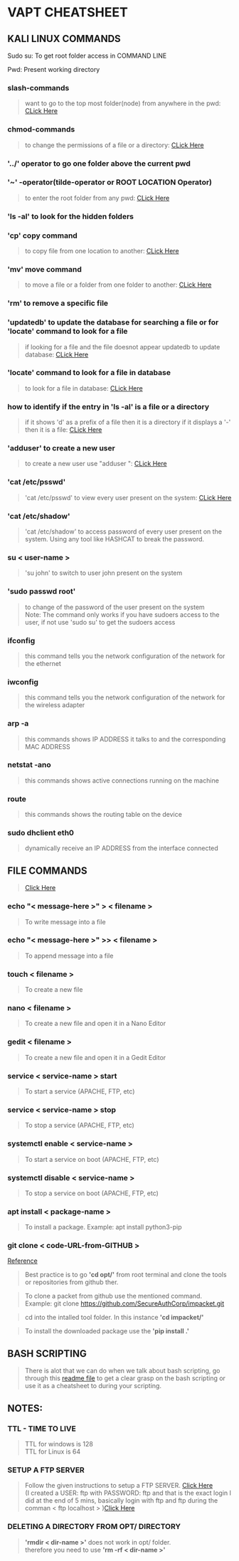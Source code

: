 # VAPT CHEATSHEET
## KALI LINUX COMMANDS
Sudo su:
To get root folder access in COMMAND LINE


Pwd: Present working directory

### slash-commands
  > want to go to the top most folder(node) from anywhere in the pwd: [CLick Here](https://github.com/sagar98cyber/vapt/tree/slash-command)

### chmod-commands
  > to change the permissions of a file or a directory: [CLick Here](https://github.com/sagar98cyber/vapt/blob/chmod-branch/chmod.PNG)

### '../' operator to go one folder above the current pwd

### '~' -operator(tilde-operator or ROOT LOCATION Operator)
  > to enter the root folder from any pwd: [CLick Here](https://github.com/sagar98cyber/vapt/tree/tilde-operator)

### 'ls -al' to look for the hidden folders
  
### 'cp' copy command
  > to copy file from one location to another: [CLick Here](https://github.com/sagar98cyber/vapt/blob/main/copy-command.PNG)
    
### 'mv' move command
  > to move a file or a folder from one folder to another: [CLick Here](https://github.com/sagar98cyber/vapt/blob/main/move-command.PNG)

### 'rm' to remove a specific file

### 'updatedb' to update the database for searching a file or for 'locate' command to look for a file
  > if looking for a file and the file doesnot appear updatedb to update database: [CLick Here](https://github.com/sagar98cyber/vapt/blob/main/updatedb-command.PNG)

### 'locate' command to look for a file in database
  > to look for a file in database: [CLick Here](https://github.com/sagar98cyber/vapt/blob/main/locate.PNG)

### how to identify if the entry in 'ls -al' is a file or a directory
> if it shows 'd' as a prefix of a file then it is a directory if it displays a '-' then it is a file: [CLick Here](https://github.com/sagar98cyber/vapt/blob/directory-file-identification/directory%20and%20file%20diff.png)

### 'adduser' to create a new user
> to create a new user use "adduser <user-name>": [CLick Here](https://github.com/sagar98cyber/vapt/blob/users-commands/ADD%20USER%20AND%20CHECK%20ETC%20PASSWD.PNG)

### 'cat /etc/psswd'
> 'cat /etc/psswd' to view every user present on the system: [CLick Here](https://github.com/sagar98cyber/vapt/blob/users-commands/ADD%20USER%20AND%20CHECK%20ETC%20PASSWD.PNG)

### 'cat /etc/shadow'
> 'cat /etc/shadow' to access password of every user present on the system. Using any tool like HASHCAT to break the password.

### su < user-name >
> 'su john' to switch to user john present on the system

### 'sudo passwd root'
> to change of the password of the user present on the system <br>
>Note: The command only works if you have sudoers access to the user, if not use 'sudo su' to get the sudoers access

### ifconfig
> this command tells you the network configuration of the network for the ethernet

### iwconfig
> this command tells you the network configuration of the network for the wireless adapter

### arp -a
> this commands shows IP ADDRESS it talks to and the corresponding MAC ADDRESS

### netstat -ano
> this commands shows active connections running on the machine

### route
> this commands shows the routing table on the device

### sudo dhclient eth0
> dynamically receive an IP ADDRESS from the interface connected

## FILE COMMANDS
> [Click Here](https://github.com/sagar98cyber/vapt/blob/file-commands/FILE%20COMMANDS.png) <br>

### echo "< message-here >" > < filename >
>To write message into a file

### echo "< message-here >" >> < filename >
>To append message into a file

### touch < filename >
>To create a new file

### nano < filename >
>To create a new file and open it in a Nano Editor

### gedit < filename >
>To create a new file and open it in a Gedit Editor 

### service < service-name > start
>To start a service (APACHE, FTP, etc) 

### service < service-name > stop
>To stop a service (APACHE, FTP, etc) 

### systemctl enable < service-name > 
>To start a service on boot (APACHE, FTP, etc) 

### systemctl disable < service-name > 
>To stop a service on boot (APACHE, FTP, etc)

### apt install < package-name > 
>To install a package. Example: apt install python3-pip

### git clone < code-URL-from-GITHUB >
[Reference](https://github.com/sagar98cyber/vapt/blob/installing-package-github/installing%20a%20package%20from%20github.png)
>Best practice is to go <b>'cd opt/'</b> from root terminal and clone the tools or repositories from github ther. <br> 

>To clone a packet from github use the mentioned command.<br> Example: git clone https://github.com/SecureAuthCorp/impacket.git <br>

>cd into the intalled tool folder. In this instance <b>'cd impacket/'</b>

>To install the downloaded package use the <b>'pip install .'</b>

## BASH SCRIPTING
> There is alot that we can do when we talk about bash scripting, go through this [readme file](https://github.com/sagar98cyber/bash-scripting-cheatsheet) to get a clear grasp on the bash scripting or use it as a cheatsheet to during your scripting.<br>


## NOTES:
### TTL - TIME TO LIVE
>TTL for windows is 128 <br>
>TTL for Linux is 64

### SETUP A FTP SERVER 
>Follow the given instructions to setup a FTP SERVER. [Click Here](https://www.youtube.com/watch?v=LlXQt-1MSw4)<br>
>(I created a USER: ftp with PASSWORD: ftp and that is the exact login I did at the end of 5 mins, basically login with ftp and ftp during the comman < ftp localhost > )[Click Here](https://github.com/sagar98cyber/vapt/blob/main/lastFiveMinsUserLogin.png)

### DELETING A DIRECTORY FROM OPT/ DIRECTORY
><b>'rmdir < dir-name >'</b> does not work in opt/ folder.<br>
>therefore you need to use <b>'rm -rf < dir-name >'</b> 
